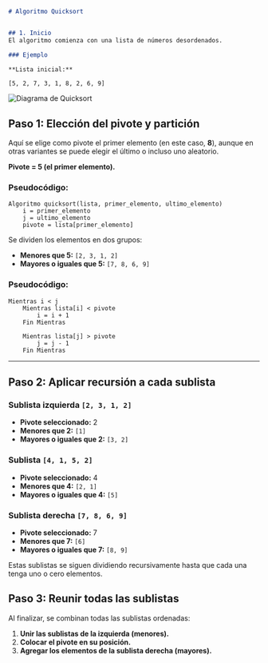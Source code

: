 ```md
# Algoritmo Quicksort


## 1. Inicio
El algoritmo comienza con una lista de números desordenados.

### Ejemplo 

**Lista inicial:**
```
`[5, 2, 7, 3, 1, 8, 2, 6, 9] `

![Diagrama de Quicksort](Quicksort.jpeg)
## Paso 1: Elección del pivote y partición
Aquí se elige como pivote el primer elemento (en este caso, **8**), aunque en otras variantes se puede elegir el último o incluso uno aleatorio.

**Pivote = 5 (el primer elemento).**

### Pseudocódigo:
```
Algoritmo quicksort(lista, primer_elemento, ultimo_elemento) 
    i = primer_elemento 
    j = ultimo_elemento 
    pivote = lista[primer_elemento]
```
Se dividen los elementos en dos grupos:

- **Menores que 5:** `[2, 3, 1, 2]`
- **Mayores o iguales que 5:** `[7, 8, 6, 9]`

### Pseudocódigo:
```
Mientras i < j 
    Mientras lista[i] < pivote 
        i = i + 1 
    Fin Mientras 

    Mientras lista[j] > pivote 
        j = j - 1 
    Fin Mientras 
```

---
## Paso 2: Aplicar recursión a cada sublista

### Sublista izquierda `[2, 3, 1, 2]`
- **Pivote seleccionado:** 2
- **Menores que 2:** `[1]`
- **Mayores o iguales que 2:** `[3, 2]`

### Sublista `[4, 1, 5, 2]`
- **Pivote seleccionado:** 4
- **Menores que 4:** `[2, 1]`
- **Mayores o iguales que 4:** `[5]`

### Sublista derecha `[7, 8, 6, 9]`
- **Pivote seleccionado:** 7
- **Menores que 7:** `[6]`
- **Mayores o iguales que 7:** `[8, 9]`

Estas sublistas se siguen dividiendo recursivamente hasta que cada una tenga uno o cero elementos.


## Paso 3: Reunir todas las sublistas
Al finalizar, se combinan todas las sublistas ordenadas:

1. **Unir las sublistas de la izquierda (menores).**
2. **Colocar el pivote en su posición.**
3. **Agregar los elementos de la sublista derecha (mayores).**



